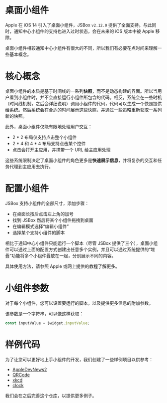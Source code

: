 # 桌面小组件

Apple 在 iOS 14 引入了桌面小组件，JSBox `v2.12.0` 提供了全面支持。与此同时，通知中心小组件的支持也进入过时状态，会在未来的 iOS 版本中被 Apple 移除。

桌面小组件相较通知中心小组件有很大的不同，所以我们有必要花点时间来理解一些基本概念。

# 核心概念

桌面小组件的本质是基于时间线的一系列**快照**，而不是动态构建的界面。所以当用户看到小组件时，并不会直接运行小组件所包含的代码。相反，系统会在一些时机（时间线机制，之后会详细说明）调用小组件的代码，代码可以生成一个快照提供给系统。然后系统会在合适的时间展示这些快照，并通过一些策略重新获取一系列新的快照。

此外，桌面小组件仅能有限地处理用户交互：

- 2 * 2 布局仅支持点击整个小组件
- 2 * 4 和 4 * 4 布局支持点击某个控件
- 点击会打开主应用，并携带一个 URL 给主应用处理

这些系统限制决定了桌面小组件的角色更多是**快速展示信息**，并将复杂的交互和任务代理到主应用去执行。

# 配置小组件

JSBox 支持小组件的全部尺寸，添加步骤：

- 在桌面长按后点击左上角的加号
- 找到 JSBox 然后将某个小组件拖拽到桌面
- 在编辑模式选择“编辑小组件”
- 选择某个支持小组件的脚本

相比于通知中心小组件只能运行一个脚本（尽管 JSBox 提供了三个），桌面小组件可以通过上面的配置方式创建出任意多个实例，并且可以通过系统提供的“堆叠”功能将多个小组件叠放在一起，分别展示不同的内容。

具体使用方法，请参照 Apple 或网上提供的教程了解更多。

# 小组件参数

对于每个小组件，您可以设置要运行的脚本，以及提供更多信息的附加参数。

该参数是一个字符串，可以像这样获取：

```js
const inputValue = $widget.inputValue;
```

# 样例代码

为了让您可以更好地上手小组件的开发，我们创建了一些样例项目以供参考：

- [AppleDevNews2](https://github.com/cyanzhong/jsbox-widgets/tree/master/AppleDevNews2)
- [QRCode](https://github.com/cyanzhong/jsbox-widgets/blob/master/QRCode.js)
- [xkcd](https://github.com/cyanzhong/jsbox-widgets/blob/master/xkcd.js)
- [clock](https://github.com/cyanzhong/jsbox-widgets/blob/master/clock.js)

我们会在之后完善这个仓库，以提供更多例子。